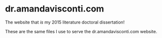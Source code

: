 # dr.amandavisconti.com
The website that *is* my 2015 literature doctoral dissertation!

These are the same files I use to serve the dr.amandavisconti.com website.
